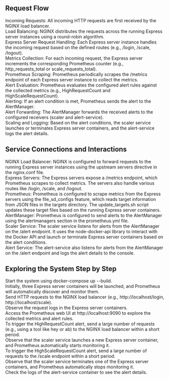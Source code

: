 
## Request Flow

Incoming Requests: All incoming HTTP requests are first received by the NGINX load balancer.  
Load Balancing: NGINX distributes the requests across the running Express server instances using a round-robin algorithm.  
Express Server Request Handling: Each Express server instance handles the incoming request based on the defined routes (e.g., /login, /scale, /logout).  
Metrics Collection: For each incoming request, the Express server increments the corresponding Prometheus counter (e.g., http_requests_total or scale_requests_total).  
Prometheus Scraping: Prometheus periodically scrapes the /metrics endpoint of each Express server instance to collect the metrics.  
Alert Evaluation: Prometheus evaluates the configured alert rules against the collected metrics (e.g., HighRequestCount and HighScaleRequestCount).  
Alerting: If an alert condition is met, Prometheus sends the alert to the AlertManager.  
Alert Forwarding: The AlertManager forwards the received alerts to the configured receivers (scaler and alert-service).  
Scaling and Logging: Based on the alert conditions, the scaler service launches or terminates Express server containers, and the alert-service logs the alert details.

## Service Connections and Interactions

NGINX Load Balancer: NGINX is configured to forward requests to the running Express server instances using the upstream servers directive in the nginx.conf file.  
Express Servers: The Express servers expose a /metrics endpoint, which Prometheus scrapes to collect metrics. The servers also handle various routes like /login, /scale, and /logout.  
Prometheus: Prometheus is configured to scrape metrics from the Express servers using the file_sd_configs feature, which reads target information from JSON files in the targets directory. The update_targets.sh script updates these target files based on the running Express server containers.  
AlertManager: Prometheus is configured to send alerts to the AlertManager using the alertmanagers section in the prometheus.yml file.  
Scaler Service: The scaler service listens for alerts from the AlertManager on the /alert endpoint. It uses the node-docker-api library to interact with the Docker API and launch or terminate Express server containers based on the alert conditions.  
Alert Service: The alert-service also listens for alerts from the AlertManager on the /alert endpoint and logs the alert details to the console.

## Exploring the System Step by Step

Start the system using docker-compose up --build.  
Initially, three Express server containers will be launched, and Prometheus will automatically discover and monitor them.  
Send HTTP requests to the NGINX load balancer (e.g., http://localhost/login, http://localhost/scale).  
Observe the request logs in the Express server containers.  
Access the Prometheus web UI at http://localhost:9090 to explore the collected metrics and alert rules.  
To trigger the HighRequestCount alert, send a large number of requests (e.g., using a tool like hey or ab) to the NGINX load balancer within a short period.  
Observe that the scaler service launches a new Express server container, and Prometheus automatically starts monitoring it.  
To trigger the HighScaleRequestCount alert, send a large number of requests to the /scale endpoint within a short period.  
Observe that the scaler service terminates one of the Express server containers, and Prometheus automatically stops monitoring it.  
Check the logs of the alert-service container to see the alert details.
